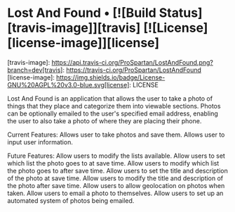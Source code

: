 # Lost And Found • [![Build Status][travis-image]][travis] [![License][license-image]][license]
[travis-image]: https://api.travis-ci.org/ProSpartan/LostAndFound.png?branch=dev[travis]: https://travis-ci.org/ProSpartan/LostAndFound
[license-image]: https://img.shields.io/badge/License-GNU%20AGPL%20v3.0-blue.svg[license]: LICENSE

Lost And Found is an application that allows the user to take a photo of things that they place and categorize them into viewable sections. Photos can be optionally emailed to the user's specified email address, enabling the user to also take a photo of where they are placing their phone. 

Current Features:
Allows user to take photos and save them.
Allows user to input user information.

Future Features:
Allow users to modify the lists available.
Allow users to set which list the photo goes to at save time.
Allow users to modify which list the photo goes to after save time.
Allow users to set the title and description of the photo at save time.
Allow users to modify the title and description of the photo after save time.
Allow users to allow geolocation on photos when taken.
Allow users to email a photo to themselves.
Allow users to set up an automated system of photos being emailed.
